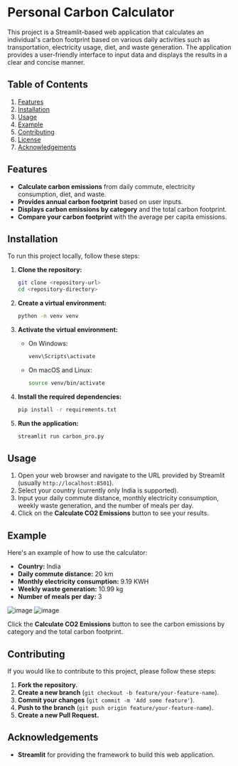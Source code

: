 # Personal Carbon Calculator

This project is a Streamlit-based web application that calculates an individual's carbon footprint based on various daily activities such as transportation, electricity usage, diet, and waste generation. The application provides a user-friendly interface to input data and displays the results in a clear and concise manner.

## Table of Contents
1. [Features](#features)
2. [Installation](#installation)
3. [Usage](#usage)
4. [Example](#example)
5. [Contributing](#contributing)
6. [License](#license)
7. [Acknowledgements](#acknowledgements)

## Features

- **Calculate carbon emissions** from daily commute, electricity consumption, diet, and waste.
- **Provides annual carbon footprint** based on user inputs.
- **Displays carbon emissions by category** and the total carbon footprint.
- **Compare your carbon footprint** with the average per capita emissions.

## Installation

To run this project locally, follow these steps:

1. **Clone the repository:**

    ```bash
    git clone <repository-url>
    cd <repository-directory>
    ```

2. **Create a virtual environment:**

    ```bash
    python -m venv venv
    ```

3. **Activate the virtual environment:**

    - On Windows:

        ```bash
        venv\Scripts\activate
        ```

    - On macOS and Linux:

        ```bash
        source venv/bin/activate
        ```

4. **Install the required dependencies:**

    ```bash
    pip install -r requirements.txt
    ```

5. **Run the application:**

    ```bash
    streamlit run carbon_pro.py
    ```

## Usage

1. Open your web browser and navigate to the URL provided by Streamlit (usually `http://localhost:8501`).
2. Select your country (currently only India is supported).
3. Input your daily commute distance, monthly electricity consumption, weekly waste generation, and the number of meals per day.
4. Click on the **Calculate CO2 Emissions** button to see your results.

## Example

Here's an example of how to use the calculator:

- **Country:** India
- **Daily commute distance:** 20 km
- **Monthly electricity consumption:** 9.19 KWH
- **Weekly waste generation:** 10.99 kg
- **Number of meals per day:** 3

![image](https://github.com/user-attachments/assets/2b43230a-c785-466d-b9e6-ca6693a9557c)
![image](https://github.com/user-attachments/assets/5dc04b0d-7441-4755-bd0a-a13e0efc6a54)



Click the **Calculate CO2 Emissions** button to see the carbon emissions by category and the total carbon footprint.

## Contributing

If you would like to contribute to this project, please follow these steps:

1. **Fork the repository.**
2. **Create a new branch** (`git checkout -b feature/your-feature-name`).
3. **Commit your changes** (`git commit -m 'Add some feature'`).
4. **Push to the branch** (`git push origin feature/your-feature-name`).
5. **Create a new Pull Request.**

## Acknowledgements

- **Streamlit** for providing the framework to build this web application.
